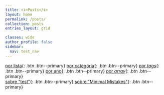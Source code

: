 ```yaml
---
title: <i>Posts</i>
layout: home
permalink: /posts/
collection: posts
entries_layout: grid

classes: wide
author_profile: false
sidebar:
  nav: test_nav
---
```


<!-- Global site tag (gtag.js) - Google Analytics -->

[por lista](/list/){: .btn .btn--primary}
[por categoria](/categories/){: .btn .btn--primary}
[por <i>tags</i>](/tags/){: .btn .btn--primary}
[por ano](/posts-year/){: .btn .btn--primary}
[por <i>array</i>](/tags-array/){: .btn .btn--primary}
<br>
[sobre "test"](/tags/test/){: .btn .btn--primary}
[sobre "Minimal Mistakes"](/tags/MinimalMistakes/){: .btn .btn--primary}
